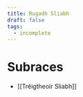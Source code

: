 ```yaml
---
title: Rugadh Sliabh
draft: false
tags:
  - incomplete
---
```


# Subraces
- [[Tréigtheoir Sliabh]]
